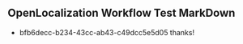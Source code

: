 ## OpenLocalization Workflow Test MarkDown
* bfb6decc-b234-43cc-ab43-c49dcc5e5d05 thanks!

<!--HONumber=Oct16_HO3-->


